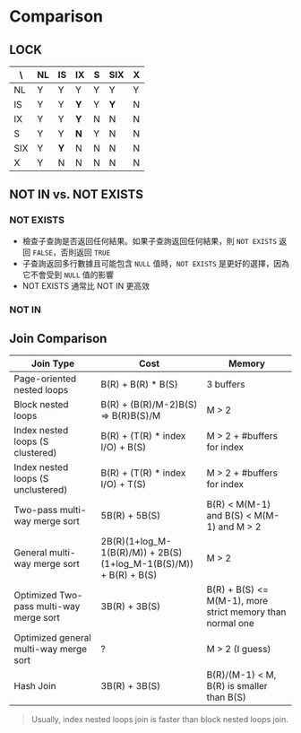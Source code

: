 # Comparison

## LOCK

| \   | NL  | IS | IX | S   | SIX | X |
| --- |---- |-----|----|---|-----|---|
| NL  |  Y  |  Y  | Y | Y |  Y | Y |
| IS  |  Y  |  Y  | **Y** | Y | **Y** | N |
| IX  |  Y  | Y   |   **Y** | N | N |  N|
| S   | Y   | Y   | **N**| Y| N | N|
| SIX | Y   | **Y**   | N  |  N |  N |  N|
| X   | Y   | N   |   N    | N  | N |  N |

## NOT IN vs. NOT EXISTS

### NOT EXISTS

- 檢查子查詢是否返回任何結果。如果子查詢返回任何結果，則 `NOT EXISTS` 返回 `FALSE`，否則返回 `TRUE`
- 子查詢返回多行數據且可能包含 `NULL` 值時，`NOT EXISTS` 是更好的選擇，因為它不會受到 `NULL` 值的影響
- NOT EXISTS 通常比 NOT IN 更高效

### NOT IN



## Join Comparison

| Join Type | Cost | Memory |
|-----------|------|--------|
| Page-oriented nested loops | B(R) + B(R) * B(S) | 3 buffers |
| Block nested loops | B(R) + (B(R)/M-2)B(S) => B(R)B(S)/M | M > 2 |
| Index nested loops (S clustered) | B(R) + (T(R) * index I/O) + B(S) | M > 2 + #buffers for index |
| Index nested loops (S unclustered) | B(R) + (T(R) * index I/O) + T(S) | M > 2 + #buffers for index |
| Two-pass multi-way merge sort | 5B(R) + 5B(S) | B(R) < M(M-1) and B(S) < M(M-1) and M > 2 |
| General multi-way merge sort | 2B(R)(1+log_M-1(B(R)/M)) + 2B(S)(1+log_M-1(B(S)/M)) + B(R) + B(S) | M > 2 |
| Optimized Two-pass multi-way merge sort | 3B(R) + 3B(S) | B(R) + B(S) <= M(M-1), more strict memory than normal one |
| Optimized general multi-way merge sort | ? | M > 2 (I guess) |
| Hash Join | 3B(R) + 3B(S) | B(R)/(M-1) < M, B(R) is smaller than B(S) |

> Usually, index nested loops join is faster than block nested loops join.
